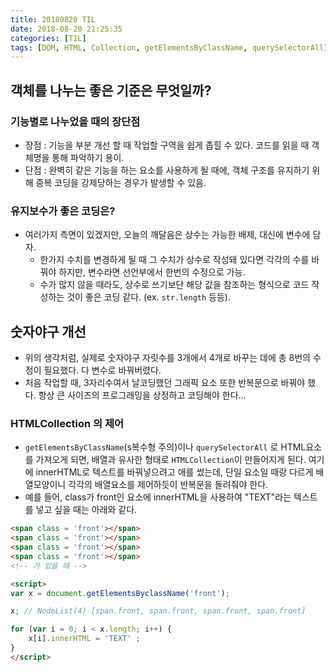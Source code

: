 ```yaml
---
title: 20180820 TIL
date: 2018-08-20 21:25:35
categories: [TIL]
tags: [DOM, HTML, Collection, getElementsByClassName, querySelectorAll]
---
```


## 객체를 나누는 좋은 기준은 무엇일까?

### 기능별로 나누었을 때의 장단점
- 장점 : 기능을 부분 개선 할 때 작업할 구역을 쉽게 좁힐 수 있다. 코드를 읽을 때 객체명을 통해 파악하기 용이.
- 단점 : 완벽히 같은 기능을 하는 요소를 사용하게 될 때에, 객체 구조를 유지하기 위해 중복 코딩을 강제당하는 경우가 발생할 수 있음.

### 유지보수가 좋은 코딩은?
- 여러가지 측면이 있겠지만, 오늘의 깨달음은 상수는 가능한 배제, 대신에 변수에 담자.
  - 한가지 수치를 변경하게 될 때 그 수치가 상수로 작성돼 있다면 각각의 수를 바꿔야 하지만, 변수라면 선언부에서 한번의 수정으로 가능. 
  - 수가 많지 않을 때라도, 상수로 쓰기보단 해당 값을 참조하는 형식으로 코드 작성하는 것이 좋은 코딩 같다. (ex. `str.length` 등등).

## 숫자야구 개선
- 위의 생각처럼, 실제로 숫자야구 자릿수를 3개에서 4개로 바꾸는 데에 총 8번의 수정이 필요했다. 다 변수로 바꿔버렸다.
- 처음 작업할 때, 3자리수여서 날코딩했던 그래픽 요소 또한 반복문으로 바꿔야 했다. 항상 큰 사이즈의 프로그래밍을 상정하고 코딩해야 한다…

### HTMLCollection 의 제어
- `getElementsByClassName`(s복수형 주의)이나 `querySelectorAll` 로 HTML요소를 가져오게 되면, 배열과 유사한 형태로 `HTMLCollection`이 만들어지게 된다. 여기에 innerHTML로 텍스트를 바꿔넣으려고 애를 썼는데, 단일 요소일 때랑 다르게 배열모양이니 각각의 배열요소를 제어하듯이 반복문을 돌려줘야 한다.
- 예를 들어, class가 front인 요소에 innerHTML을 사용하여 "TEXT"라는 텍스트를 넣고 싶을 때는 아래와 같다.
```html
<span class = 'front'></span>
<span class = 'front'></span>
<span class = 'front'></span>
<span class = 'front'></span> 
<!-- 가 있을 때 -->

<script>
var x = document.getElementsByclassName('front');

x; // NodeList(4) [span.front, span.front, span.front, span.front]

for (var i = 0; i < x.length; i++) {
    x[i].innerHTML = 'TEXT' ;
}
</script>
```
